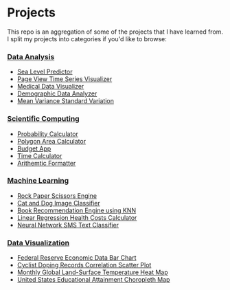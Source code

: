 # Projects
This repo is an aggregation of some of the projects that I have learned from. 
I split my projects into categories if you'd like to browse:

### [Data Analysis](https://github.com/noamsiegel/Projects/tree/main/Data%20Analysis)
- [Sea Level Predictor](https://github.com/noamsiegel/Projects/blob/main/Data%20Analysis/Sea%20Level%20Predictor.md)
- [Page View Time Series Visualizer](https://github.com/noamsiegel/Projects/blob/main/Data%20Analysis/Time%20Series%20Visualizer.md)
- [Medical Data Visualizer](https://github.com/noamsiegel/Projects/blob/main/Data%20Analysis/Medical%20Data%20Visualizer.md)
- [Demographic Data Analyzer](https://github.com/noamsiegel/Projects/blob/main/Data%20Analysis/Demographic%20Data%20Analyzer.md)
- [Mean Variance Standard Variation](https://github.com/noamsiegel/Projects/blob/main/Data%20Analysis/Mean%20Variance%20Standard%20Deviation%20Calculator.md)

### [Scientific Computing](https://github.com/noamsiegel/Projects/tree/main/Scientific%20Computing)
- [Probability Calculator](https://github.com/noamsiegel/Projects/blob/main/Scientific%20Computing/Probability%20Calculator.md)
- [Polygon Area Calculator](https://github.com/noamsiegel/Projects/blob/main/Scientific%20Computing/Polygon%20Area%20Calculator.md)
- [Budget App](https://github.com/noamsiegel/Projects/blob/main/Scientific%20Computing/Budget%20App.md)
- [Time Calculator](https://github.com/noamsiegel/Projects/blob/main/Scientific%20Computing/Time%20Calculator.md)
- [Arithemtic Formatter](https://github.com/noamsiegel/Projects/blob/main/Scientific%20Computing/Arithmetic%20Formatter.md)

### [Machine Learning](https://github.com/noamsiegel/Projects/tree/main/Machine%20Learning)
- [Rock Paper Scissors Engine](https://github.com/noamsiegel/Projects/blob/main/Machine%20Learning/Rock%20Paper%20Scissors%20Engine.md)
- [Cat and Dog Image Classifier](https://github.com/noamsiegel/Projects/blob/main/Machine%20Learning/Cat%20and%20Dog%20Image%20Classifier.ipynb)
- [Book Recommendation Engine using KNN](https://github.com/noamsiegel/Projects/tree/main/Machine%20Learning)
- [Linear Regression Health Costs Calculator](https://github.com/noamsiegel/Projects/blob/main/Machine%20Learning/Health%20Costs%20Predictor%20with%20Regression.ipynb)
- [Neural Network SMS Text Classifier](https://github.com/noamsiegel/Projects/blob/main/Machine%20Learning/Neural%20Network%20SMS%20Text%20Classifier.md)

### [Data Visualization](https://github.com/noamsiegel/Projects/tree/main/Data%20Visualization)
- [Federal Reserve Economic Data  Bar Chart](https://codepen.io/Twoogy/pen/JjaEaLB)
- [Cyclist Doping Records Correlation Scatter Plot](https://codepen.io/Twoogy/pen/PodWdBw)
- [Monthly Global Land-Surface Temperature Heat Map](https://codepen.io/Twoogy/pen/QWVdVVG)
- [United States Educational Attainment Choropleth Map](https://codepen.io/Twoogy/pen/qBMRMLQ)
